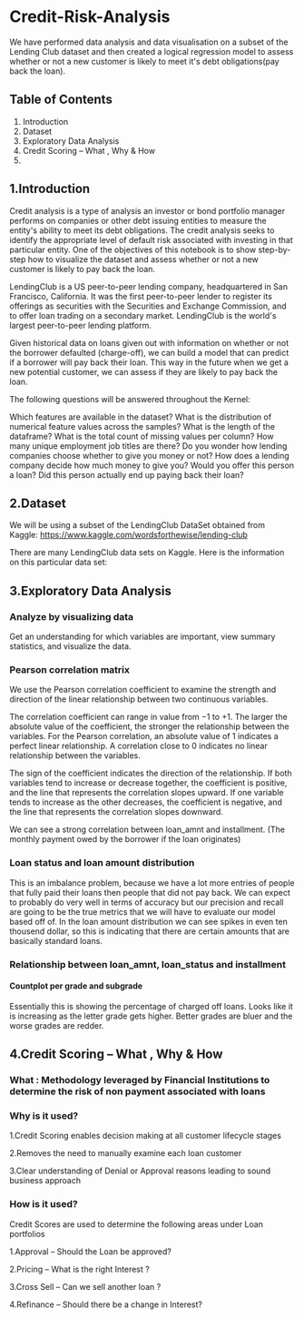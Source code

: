 # Credit-Risk-Analysis
We have performed data analysis and data visualisation on a subset of the Lending Club dataset and then created a logical regression model to  assess whether or not a new customer is likely to meet it's debt obligations(pay back the loan).

## Table of Contents
1. Introduction
2. Dataset
3. Exploratory Data Analysis
4. Credit Scoring – What , Why & How 
5.

## 1.Introduction
Credit analysis is a type of analysis an investor or bond portfolio manager performs on companies or other debt issuing entities to measure the entity's ability to meet its debt obligations. The credit analysis seeks to identify the appropriate level of default risk associated with investing in that particular entity.
One of the objectives of this notebook is to show step-by-step how to visualize the dataset and assess whether or not a new customer is likely to pay back the loan.

LendingClub is a US peer-to-peer lending company, headquartered in San Francisco, California. It was the first peer-to-peer lender to register its offerings as securities with the Securities and Exchange Commission, and to offer loan trading on a secondary market. LendingClub is the world's largest peer-to-peer lending platform.

Given historical data on loans given out with information on whether or not the borrower defaulted (charge-off), we can build a model that can predict if a borrower will pay back their loan. This way in the future when we get a new potential customer, we can assess if they are likely to pay back the loan.

The following questions will be answered throughout the Kernel:

Which features are available in the dataset?
What is the distribution of numerical feature values across the samples?
What is the length of the dataframe?
What is the total count of missing values per column?
How many unique employment job titles are there?
Do you wonder how lending companies choose whether to give you money or not?
How does a lending company decide how much money to give you?
Would you offer this person a loan?
Did this person actually end up paying back their loan?

## 2.Dataset

We will be using a subset of the LendingClub DataSet obtained from Kaggle: https://www.kaggle.com/wordsforthewise/lending-club

There are many LendingClub data sets on Kaggle. Here is the information on this particular data set:

## 3.Exploratory Data Analysis

### Analyze by visualizing data
Get an understanding for which variables are important, view summary statistics, and visualize the data.

### Pearson correlation matrix
We use the Pearson correlation coefficient to examine the strength and direction of the linear relationship between two continuous variables.

The correlation coefficient can range in value from −1 to +1. The larger the absolute value of the coefficient, the stronger the relationship between the variables. For the Pearson correlation, an absolute value of 1 indicates a perfect linear relationship. A correlation close to 0 indicates no linear relationship between the variables.

The sign of the coefficient indicates the direction of the relationship. If both variables tend to increase or decrease together, the coefficient is positive, and the line that represents the correlation slopes upward. If one variable tends to increase as the other decreases, the coefficient is negative, and the line that represents the correlation slopes downward.

We can see a strong correlation between loan_amnt and installment. (The monthly payment owed by the borrower if the loan originates)

### Loan status and loan amount distribution
This is an imbalance problem, because we have a lot more entries of people that fully paid their loans then people that did not pay back.
We can expect to probably do very well in terms of accuracy but our precision and recall are going to be the true metrics that we will have to evaluate our model based off of.
In the loan amount distribution we can see spikes in even ten thousend dollar, so this is indicating that there are certain amounts that are basically standard loans.

### Relationship between loan_amnt, loan_status and installment
#### Countplot per grade and subgrade
Essentially this is showing the percentage of charged off loans.
Looks like it is increasing as the letter grade gets higher.
Better grades are bluer and the worse grades are redder.

## 4.Credit Scoring – What , Why & How 
### What : Methodology leveraged by Financial Institutions to determine the risk of non payment associated with loans 
### Why is it used?
1.Credit Scoring enables decision making at all customer lifecycle stages

2.Removes the need to manually examine each loan customer

3.Clear understanding of Denial or Approval reasons leading to sound business approach

### How is it used?
Credit Scores are used to determine the following areas under Loan portfolios

1.Approval – Should the Loan be approved?

2.Pricing – What is the right Interest ?

3.Cross Sell – Can we sell another loan ?

4.Refinance – Should there be a change in Interest?


